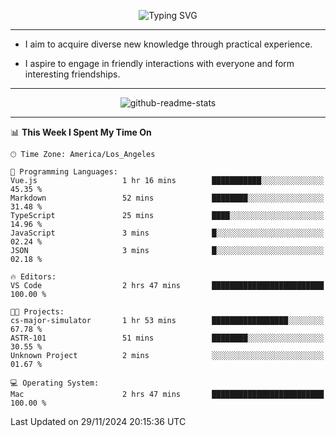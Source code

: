 <p align="center">
  <img src="https://readme-typing-svg.demolab.com?font=Fira+Code&weight=500&size=32&duration=2500&pause=1600&center=true&vCenter=true&random=false&width=1024&height=64&lines=Hi+there+%F0%9F%91%8B;I'm+delighted+you+could+make+it+here+%F0%9F%8E%89;I'm+Harry%2C+a+college+student+still+finding+my+way" alt="Typing SVG" />
</p>


---


- I aim to acquire diverse new knowledge through practical experience.

- I aspire to engage in friendly interactions with everyone and form interesting friendships.


---


<p align="center">
  <img src="https://github-readme-stats.vercel.app/api?username=Harry-Jing&show_icons=true" alt="github-readme-stats"/>
</p>


---

<!--START_SECTION:waka-->
📊 **This Week I Spent My Time On** 

```text
🕑︎ Time Zone: America/Los_Angeles

💬 Programming Languages: 
Vue.js                   1 hr 16 mins        ███████████░░░░░░░░░░░░░░   45.35 % 
Markdown                 52 mins             ████████░░░░░░░░░░░░░░░░░   31.48 % 
TypeScript               25 mins             ████░░░░░░░░░░░░░░░░░░░░░   14.96 % 
JavaScript               3 mins              █░░░░░░░░░░░░░░░░░░░░░░░░   02.24 % 
JSON                     3 mins              █░░░░░░░░░░░░░░░░░░░░░░░░   02.18 % 

🔥 Editors: 
VS Code                  2 hrs 47 mins       █████████████████████████   100.00 % 

🐱‍💻 Projects: 
cs-major-simulator       1 hr 53 mins        █████████████████░░░░░░░░   67.78 % 
ASTR-101                 51 mins             ████████░░░░░░░░░░░░░░░░░   30.55 % 
Unknown Project          2 mins              ░░░░░░░░░░░░░░░░░░░░░░░░░   01.67 % 

💻 Operating System: 
Mac                      2 hrs 47 mins       █████████████████████████   100.00 % 
```


 Last Updated on 29/11/2024 20:15:36 UTC
<!--END_SECTION:waka-->
